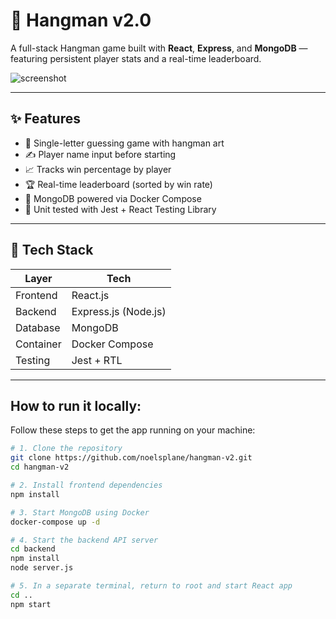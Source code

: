 # 🎯 Hangman v2.0

A full-stack Hangman game built with **React**, **Express**, and **MongoDB** — featuring persistent player stats and a real-time leaderboard.

![screenshot](./public/noose.png)

---

## ✨ Features

- 🔡 Single-letter guessing game with hangman art
- ✍️ Player name input before starting
- 📈 Tracks win percentage by player
- 🏆 Real-time leaderboard (sorted by win rate)
- 🐳 MongoDB powered via Docker Compose
- 🧪 Unit tested with Jest + React Testing Library

---

## 🧩 Tech Stack

| Layer        | Tech                 |
|--------------|----------------------|
| Frontend     | React.js             |
| Backend      | Express.js (Node.js) |
| Database     | MongoDB              |
| Container    | Docker Compose       |
| Testing      | Jest + RTL           |

---

## How to run it locally: 

Follow these steps to get the app running on your machine:

```bash
# 1. Clone the repository
git clone https://github.com/noelsplane/hangman-v2.git
cd hangman-v2

# 2. Install frontend dependencies
npm install

# 3. Start MongoDB using Docker
docker-compose up -d

# 4. Start the backend API server
cd backend
npm install
node server.js

# 5. In a separate terminal, return to root and start React app
cd ..
npm start
